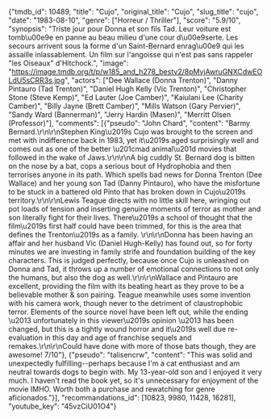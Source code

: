 {"tmdb_id": 10489, "title": "Cujo", "original_title": "Cujo", "slug_title": "cujo", "date": "1983-08-10", "genre": ["Horreur / Thriller"], "score": "5.9/10", "synopsis": "Triste jour pour Donna et son fils Tad. Leur voiture est tomb\u00e9e en panne au beau milieu d'une cour d\u00e9serte. Les secours arrivent sous la forme d'un Saint-Bernard enrag\u00e9 qui les assaille inlassablement. Un film sur l'angoisse qui n'est pas sans rappeler \"les Oiseaux\" d'Hitchock.", "image": "https://image.tmdb.org/t/p/w185_and_h278_bestv2/8pMvjAwruGNXCdwEOLdU5sCRR3s.jpg", "actors": ["Dee Wallace (Donna Trenton)", "Danny Pintauro (Tad Trenton)", "Daniel Hugh Kelly (Vic Trenton)", "Christopher Stone (Steve Kemp)", "Ed Lauter (Joe Camber)", "Kaiulani Lee (Charity Camber)", "Billy Jayne (Brett Camber)", "Mills Watson (Gary Pervier)", "Sandy Ward (Bannerman)", "Jerry Hardin (Masen)", "Merritt Olsen (Professor)"], "comments": [{"pseudo": "John Chard", "content": "Barmy Bernard.\r\n\r\nStephen King\u2019s Cujo was brought to the screen and met with indifference back in 1983, yet it\u2019s aged surprisingly well and comes out as one of the better \u201cmad animal\u201d movies that followed in the wake of Jaws.\r\n\r\nA big cuddly St. Bernard dog is bitten on the nose by a bat, cops a serious bout of Hydrophobia and then terrorises anyone in its path. Which spells bad news for Donna Trenton (Dee Wallace) and her young son Tad (Danny Pintauro), who have the misfortune to be stuck in a battered old Pinto that has broken down in Cujo\u2019s territory.\r\n\r\nLewis Teague directs with no little skill here, wringing out pot loads of tension and inserting genuine moments of terror as mother and son literally fight for their lives. There\u2019s a school of thought that the film\u2019s first half could have been trimmed, for this is the area that defines the Trenton\u2019s as a family. \r\n\r\nDonna has been having an affair and her husband Vic (Daniel Hugh-Kelly) has found out, so for forty minutes we are investing in family strife and foundation building of the key characters. This is judged perfectly, because once Cujo is unleashed on Donna and Tad, it throws up a number of emotional connections to not only the humans, but also the dog as well.\r\n\r\nWallace and Pintauro are excellent, providing the film with its beating heart as they prove to be a believable mother & son pairing. Teague meanwhile uses some invention with his camera work, though never to the detriment of claustrophobic terror. Elements of the source novel have been left out, while the ending \u2013 unfortunately in this viewer\u2019s opinion \u2013 has been changed, but this is a tightly wound horror and it\u2019s well due re-evaluation in this day and age of franchise sequels and remakes.\r\n\r\nCould have done with more of those bats though, they are awesome! 7/10"}, {"pseudo": "talisencrw", "content": "This was solid and unexpectedly fulfilling--perhaps because I'm a cat enthusiast and am neutral towards dogs to begin with. My 13-year-old son and I enjoyed it very much. I haven't read the book yet, so it's unnecessary for enjoyment of the movie IMHO. Worth both a purchase and rewatching for genre aficionados."}], "recommandations_id": [10823, 9980, 11428, 16281], "youtube_key": "45vzCiU01O4"}